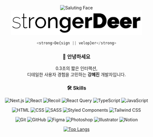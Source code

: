 <div align="center">

  <img src="https://raw.githubusercontent.com/Tarikul-Islam-Anik/Animated-Fluent-Emojis/master/Emojis/Smilies/Saluting%20Face.png" alt="Saluting Face" width="100" height="100" />

<br>
<img src="https://raw.githubusercontent.com/strongerDeer/strongerDeer/c205ea09381166a13d3a14eddb1da04cbe238dc2/public/strongerDeer.svg" alt="strongerDeer" height="80" />

```javascript
<strong>De{sign || velop}er</strong>
```

### 👋 안녕하세요

0.3초의 짧은 인터랙션,<br>
디테일한 사용자 경험을 고민하는 <strong>강혜진</strong> 개발자입니다.

### 🛠️ Skills

![Next.js](https://img.shields.io/badge/Next.js-f9f9f9?style=flat-square&logo=Next.js&logoColor=000000)
![React](https://img.shields.io/badge/React-f9f9f9?style=flat-square&logo=React&logoColor=61DAFB)
![Recoil](https://img.shields.io/badge/Recoil-f9f9f9?style=flat-square&logo=React&logoColor=3578E5)
![React Query](https://img.shields.io/badge/React_Query-f9f9f9?style=flat-square&logo=react-query&logoColor=FF4154)
![TypeScript](https://img.shields.io/badge/TypeScript-f9f9f9?style=flat-square&logo=TypeScript&logoColor=3178C6)
![JavaScript](https://img.shields.io/badge/JavaScript-f9f9f9?style=flat-square&logo=JavaScript&logoColor=F7DF1E)

![HTML](https://img.shields.io/badge/HTML5-f9f9f9?style=flat-square&logo=html5&logoColor=E34F26)
![CSS](https://img.shields.io/badge/CSS3-f9f9f9?style=flat-square&logo=css3&logoColor=1572B6)
![SASS](https://img.shields.io/badge/SASS-f9f9f9?style=flat-square&logo=sass&logoColor=CC6699)
![Styled Components](https://img.shields.io/badge/Styled_Components-f9f9f9?style=flat-square&logo=styled-components&logoColor=DB7093)
![Tailwind CSS](https://img.shields.io/badge/Tailwind_CSS-f9f9f9?style=flat-square&logo=Tailwind-CSS&logoColor=06B6D4)

![Git](https://img.shields.io/badge/Git-f9f9f9?style=flat-square&logo=Git&logoColor=F05032)
![GitHub](https://img.shields.io/badge/GitHub-f9f9f9?style=flat-square&logo=GitHub&logoColor=181717)
![Figma](https://img.shields.io/badge/Figma-f9f9f9?style=flat-square&logo=Figma&logoColor=F24E1E)
![Photoshop](https://img.shields.io/badge/Photoshop-f9f9f9?style=flat-square&logo=adobe-photoshop&logoColor=31A8FF)
![Illustrator](https://img.shields.io/badge/Illustrator-f9f9f9?style=flat-square&logo=adobe-illustrator&logoColor=FF9A00)
![Notion](https://img.shields.io/badge/Notion-f9f9f9?style=flat-square&logo=notion&logoColor=000000)

[![Top Langs](https://github-readme-stats.vercel.app/api/top-langs/?username=strongerDeer&layout=compact)](https://github.com/anuraghazra/github-readme-stats)

</div>
